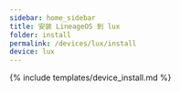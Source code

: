```yaml
---
sidebar: home_sidebar
title: 安装 LineageOS 到 lux
folder: install
permalink: /devices/lux/install
device: lux
---
```

{% include templates/device_install.md %}
